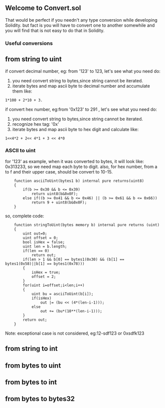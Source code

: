 ## Welcome to Convert.sol

That would be perfect if you needn't any type conversion while developing Solidity. but fact is you will have to convert one to another somewhile and you will find that is not easy to do that in Solidity.

### Useful conversions
## from string to uint
if convert decimal number, eg: from '123' to 123, let's see what you need do:
1. you need convert string to bytes,since string cannot be iterated.
2. iterate bytes and map ascii byte to decimal number and accumulate them like:
```
1*100 + 2*10 + 3.
```
if convert hex number, eg:from '0x123' to 291 , let's see what you need do:
1. you need convert string to bytes,since string cannot be iterated.
2. recognize hex tag: '0x'
3. iterate bytes and map ascii byte to hex digit and calculate like:
```
1<<4*2 + 2<< 4*1 + 3 << 4*0  
```
### ASCII to uint
for '123' as example, when it was converted to bytes, it will look like: 0x313233, so we need map each byte to digit.
also, for hex number, from a to f and their upper case, should be convert to 10-15.
```
    function asciiToUint(bytes1 b) internal pure returns(uint8)
    {
        if(b >= 0x30 && b <= 0x39)
            return uint8(b&0x0F);
        else if((b >= 0x41 && b <= 0x46) || (b >= 0x61 && b <= 0x66))
            return 9 + uint8(b&0x0F);     
    }
```
so, complete code:
```
    function stringToUint(bytes memory b) internal pure returns (uint)
    {
        uint out=0;
        uint offset = 0;
        bool isHex = false;
        uint len = b.length;
        if(len == 0)
            return out;
        if(len > 1 && b[0] == bytes1(0x30) && (b[1] == bytes1(0x58)||b[1] == bytes1(0x78)))
        {
            isHex = true;
            offset = 2;
        }    
        for(uint i=offset;i<len;i++)
        {            
            uint bu = asciiToUint(b[i]);
            if(isHex)
                out |= (bu << (4*(len-i-1)));
            else
                out += (bu*(10**(len-i-1)));
        }                
        return out;
    }
```
Note: exceptional case is not considered, eg:12-sdf123 or 0xsdfk123 

## from string to int
## from bytes to uint
## from bytes to int
## from bytes to bytes32
